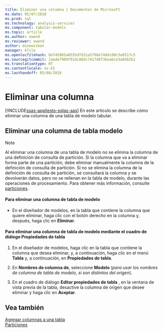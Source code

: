 ```yaml
---
title: Eliminar una columna | Documentos de Microsoft
ms.date: 05/07/2018
ms.prod: sql
ms.technology: analysis-services
ms.component: tabular-models
ms.topic: article
ms.author: owend
ms.reviewer: owend
author: minewiskan
manager: kfile
ms.openlocfilehash: bb745065a0355dfd31a5798e74ddc00c5e6517c5
ms.sourcegitcommit: 1aedef909f91dc88dc741748f36eabce3a04b2b1
ms.translationtype: HT
ms.contentlocale: es-ES
ms.lasthandoff: 05/08/2018
---
```

# <a name="delete-a-column"></a>Eliminar una columna 
[!INCLUDE[ssas-appliesto-sqlas-aas](../../includes/ssas-appliesto-sqlas-aas.md)]
  En este artículo se describe cómo eliminar una columna de una tabla de modelo tabular.  
  
## <a name="delete-a-model-table-column"></a>Eliminar una columna de tabla modelo  
  
> [!NOTE]  
>  Al eliminar una columna de una tabla de modelo no se elimina la columna de una definición de consulta de partición. Si la columna que va a eliminar forma parte de una partición, debe eliminar manualmente la columna de la definición de consulta de partición. Si no se elimina la columna de la definición de consulta de partición, se consultará la columna y se devolverán datos, pero no se rellenan en la tabla de modelo, durante las operaciones de procesamiento. Para obtener más información, consulte [particiones](../../analysis-services/tabular-models/partitions-ssas-tabular.md).  
  
#### <a name="to-delete-a-model-table-column"></a>Para eliminar una columna de tabla de modelo  
  
-   En el diseñador de modelos, en la tabla que contiene la columna que quiere eliminar, haga clic con el botón derecho en la columna y, después, haga clic en **Eliminar**.  
  
#### <a name="to-delete-a-model-table-column-by-using-the-table-properties-dialog-box"></a>Para eliminar una columna de tabla de modelo mediante el cuadro de diálogo Propiedades de tabla  
  
1.  En el diseñador de modelos, haga clic en la tabla que contiene la columna que desea eliminar, y, a continuación, haga clic en el menú **Tabla** y, a continuación, en  **Propiedades de tabla**.  
  
2.  En **Nombres de columna de**, seleccione **Modelo** (*para usar los nombres de columna de tabla de modelo, si son distintos del origen*).  
  
3.  En el cuadro de diálogo **Editar propiedades de tabla** , en la ventana de vista previa de la tabla, desactive la columna de origen que desee eliminar y haga clic en **Aceptar**.  
  
## <a name="see-also"></a>Vea también  
 [Agregar columnas a una tabla](../../analysis-services/tabular-models/add-columns-to-a-table-ssas-tabular.md)   
 [Particiones](../../analysis-services/tabular-models/partitions-ssas-tabular.md)  
  
  
